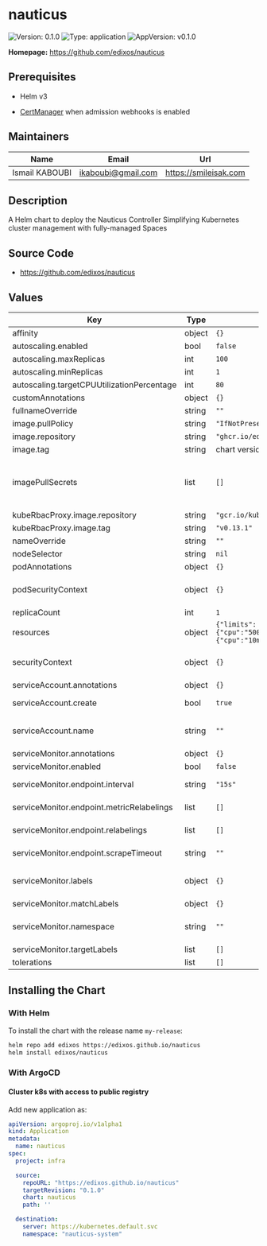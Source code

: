 # nauticus

![Version: 0.1.0](https://img.shields.io/badge/Version-0.1.0-informational?style=flat-square) ![Type: application](https://img.shields.io/badge/Type-application-informational?style=flat-square) ![AppVersion: v0.1.0](https://img.shields.io/badge/AppVersion-v0.1.0-informational?style=flat-square)

**Homepage:** <https://github.com/edixos/nauticus>

## Prerequisites

- Helm v3

- [CertManager](https://cert-manager.io) when admission webhooks is enabled

## Maintainers

| Name | Email | Url |
| ---- | ------ | --- |
| Ismail KABOUBI | ikaboubi@gmail.com | https://smileisak.com |

## Description

A Helm chart to deploy the Nauticus Controller Simplifying Kubernetes cluster management with fully-managed Spaces

## Source Code

* <https://github.com/edixos/nauticus>

## Values

| Key | Type | Default | Description |
|-----|------|---------|-------------|
| affinity | object | `{}` | Affinity to apply to the controller pod |
| autoscaling.enabled | bool | `false` | Enable/Disable autoscaling |
| autoscaling.maxReplicas | int | `100` | Max replicas |
| autoscaling.minReplicas | int | `1` | Min replicas |
| autoscaling.targetCPUUtilizationPercentage | int | `80` | CPU Utilization Percentage |
| customAnnotations | object | `{}` | customAnnotations to add to resources |
| fullnameOverride | string | `""` | Override the default fullname |
| image.pullPolicy | string | `"IfNotPresent"` | Image Pull Policy |
| image.repository | string | `"ghcr.io/edixos/nauticus"` | Image repository operator |
| image.tag | string | chart version | Tag of the image of operator |
| imagePullSecrets | list | `[]` | Reference to one or more secrets to be used when pulling images ref: https://kubernetes.io/docs/tasks/configure-pod-container/pull-image-private-registry/ |
| kubeRbacProxy.image.repository | string | `"gcr.io/kubebuilder/kube-rbac-proxy"` | Image repository for rbac proxy |
| kubeRbacProxy.image.tag | string | `"v0.13.1"` | Tag of the image of rbac proxy |
| nameOverride | string | `""` | Override the default name |
| nodeSelector | string | `nil` | NodeSelector to apply to the controller pod |
| podAnnotations | object | `{}` | Annotations to add to the controller pod. |
| podSecurityContext | object | `{}` | podSecurityContext holds pod-level security attributes and common container settings. |
| replicaCount | int | `1` |  |
| resources | object | `{"limits":{"cpu":"500m","memory":"128Mi"},"requests":{"cpu":"10m","memory":"64Mi"}}` | Adds resources limits and request to controller pod. |
| securityContext | object | `{}` | securityContext holds container-level security attributes and common container settings. |
| serviceAccount.annotations | object | `{}` | Annotations to add to the service account |
| serviceAccount.create | bool | `true` | Specifies whether a service account should be created |
| serviceAccount.name | string | `""` | The name of the service account to use. If not set and create is true, a name is generated using the fullname template |
| serviceMonitor.annotations | object | `{}` | Assign additional Annotations |
| serviceMonitor.enabled | bool | `false` | Enable ServiceMonitor |
| serviceMonitor.endpoint.interval | string | `"15s"` | Set the scrape interval for the endpoint of the serviceMonitor |
| serviceMonitor.endpoint.metricRelabelings | list | `[]` | Set metricRelabelings for the endpoint of the serviceMonitor |
| serviceMonitor.endpoint.relabelings | list | `[]` | Set relabelings for the endpoint of the serviceMonitor |
| serviceMonitor.endpoint.scrapeTimeout | string | `""` | Set the scrape timeout for the endpoint of the serviceMonitor |
| serviceMonitor.labels | object | `{}` | Assign additional labels according to Prometheus' serviceMonitorSelector matching labels |
| serviceMonitor.matchLabels | object | `{}` | Change matching labels |
| serviceMonitor.namespace | string | `""` | Install the ServiceMonitor into a different Namespace, as the monitoring stack one (default: the release one) |
| serviceMonitor.targetLabels | list | `[]` | Set targetLabels for the serviceMonitor |
| tolerations | list | `[]` | Toleration to apply to the controller pod |

## Installing the Chart

### With Helm

To install the chart with the release name `my-release`:

```bash
helm repo add edixos https://edixos.github.io/nauticus
helm install edixos/nauticus
```

### With ArgoCD

#### Cluster k8s with access to public registry

Add new application as:

```yaml
apiVersion: argoproj.io/v1alpha1
kind: Application
metadata:
  name: nauticus
spec:
  project: infra

  source:
    repoURL: "https://edixos.github.io/nauticus"
    targetRevision: "0.1.0"
    chart: nauticus
    path: ''

  destination:
    server: https://kubernetes.default.svc
    namespace: "nauticus-system"

```
